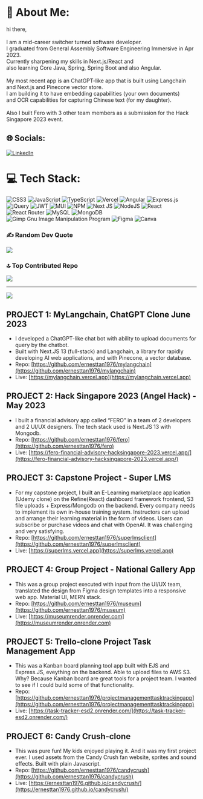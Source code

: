 # 💫 About Me:
hi  there,<br><br>I am a mid-career switcher turned software developer. <br>I graduated from General Assembly Software Engineering Immersive in Apr 2023. <br>Currently sharpening my skills in Next.js/React and <br>also learning Core Java, Spring, Spring Boot and also Angular.<br><br>My most recent app is an ChatGPT-like app that is built using Langchain and Next.js and Pinecone vector store. <br>I am building it to have embedding capabilities (your own documents)<br>and OCR capabilities for capturing Chinese text (for my daughter).<br><br>Also I built Fero with 3 other team members as a submission for the Hack Singapore 2023 event.

## 🌐 Socials:
[![LinkedIn](https://img.shields.io/badge/LinkedIn-%230077B5.svg?logo=linkedin&logoColor=white)](https://linkedin.com/in/ernesttan-dev) 

# 💻 Tech Stack:
![CSS3](https://img.shields.io/badge/css3-%231572B6.svg?style=for-the-badge&logo=css3&logoColor=white) ![JavaScript](https://img.shields.io/badge/javascript-%23323330.svg?style=for-the-badge&logo=javascript&logoColor=%23F7DF1E) ![TypeScript](https://img.shields.io/badge/typescript-%23007ACC.svg?style=for-the-badge&logo=typescript&logoColor=white) ![Vercel](https://img.shields.io/badge/vercel-%23000000.svg?style=for-the-badge&logo=vercel&logoColor=white) ![Angular](https://img.shields.io/badge/angular-%23DD0031.svg?style=for-the-badge&logo=angular&logoColor=white) ![Express.js](https://img.shields.io/badge/express.js-%23404d59.svg?style=for-the-badge&logo=express&logoColor=%2361DAFB) ![jQuery](https://img.shields.io/badge/jquery-%230769AD.svg?style=for-the-badge&logo=jquery&logoColor=white) ![JWT](https://img.shields.io/badge/JWT-black?style=for-the-badge&logo=JSON%20web%20tokens) ![MUI](https://img.shields.io/badge/MUI-%230081CB.svg?style=for-the-badge&logo=material-ui&logoColor=white) ![NPM](https://img.shields.io/badge/NPM-%23000000.svg?style=for-the-badge&logo=npm&logoColor=white) ![Next JS](https://img.shields.io/badge/Next-black?style=for-the-badge&logo=next.js&logoColor=white) ![NodeJS](https://img.shields.io/badge/node.js-6DA55F?style=for-the-badge&logo=node.js&logoColor=white) ![React](https://img.shields.io/badge/react-%2320232a.svg?style=for-the-badge&logo=react&logoColor=%2361DAFB) ![React Router](https://img.shields.io/badge/React_Router-CA4245?style=for-the-badge&logo=react-router&logoColor=white) ![MySQL](https://img.shields.io/badge/mysql-%2300f.svg?style=for-the-badge&logo=mysql&logoColor=white) ![MongoDB](https://img.shields.io/badge/MongoDB-%234ea94b.svg?style=for-the-badge&logo=mongodb&logoColor=white) ![Gimp Gnu Image Manipulation Program](https://img.shields.io/badge/Gimp-657D8B?style=for-the-badge&logo=gimp&logoColor=FFFFFF) 	![Figma](https://img.shields.io/badge/figma-%23F24E1E.svg?style=for-the-badge&logo=figma&logoColor=white) ![Canva](https://img.shields.io/badge/Canva-%2300C4CC.svg?style=for-the-badge&logo=Canva&logoColor=white)

### ✍️ Random Dev Quote
![](https://quotes-github-readme.vercel.app/api?type=vetical&theme=radical)

### 🔝 Top Contributed Repo
![](https://github-contributor-stats.vercel.app/api?username=ernesttan1976&limit=5&theme=dark&combine_all_yearly_contributions=true)

---
[![](https://visitcount.itsvg.in/api?id=ernesttan1976&icon=0&color=0)](https://visitcount.itsvg.in)

## PROJECT 1: MyLangchain, ChatGPT Clone June 2023
- I developed a ChatGPT-like chat bot with ability to upload documents for query by the chatbot.
- Built with Next.JS 13 (full-stack) and Langchain, a library for rapidly developing AI web applications, and with Pinecone, a vector database.
- Repo: [https://github.com/ernesttan1976/mylangchain](https://github.com/ernesttan1976/mylangchain)
- Live: [https://mylangchain.vercel.app](https://mylangchain.vercel.app)

## PROJECT 2: Hack Singapore 2023 (Angel Hack) - May 2023
- I built a financial advisory app called “FERO” in a team of 2 developers and 2 UI/UX designers. The tech stack used is Next.JS 13 with Mongodb.
- Repo: [https://github.com/ernesttan1976/fero](https://github.com/ernesttan1976/fero)
- Live: [https://fero-financial-advisory-hacksingapore-2023.vercel.app/](https://fero-financial-advisory-hacksingapore-2023.vercel.app/)

## PROJECT 3: Capstone Project - Super LMS
- For my capstone project, I built an E-Learning marketplace application (Udemy clone) on the Refine(React) dashboard framework frontend, S3 file uploads + Express/Mongodb on the backend. Every company needs to implement its own in-house training system. Instructors can upload and arrange their learning material in the form of videos. Users can subscribe or purchase videos and chat with OpenAI. It was challenging and very satisfying.
- Repo: [https://github.com/ernesttan1976/superlmsclient](https://github.com/ernesttan1976/superlmsclient)
- Live: [https://superlms.vercel.app](https://superlms.vercel.app)

## PROJECT 4: Group Project - National Gallery App
- This was a group project executed with input from the UI/UX team, translated the design from Figma design templates into a responsive web app. Material UI, MERN stack.
- Repo: [https://github.com/ernesttan1976/museum](https://github.com/ernesttan1976/museum)
- Live: [https://museumrender.onrender.com](https://museumrender.onrender.com)

## PROJECT 5: Trello-clone Project Task Management App
- This was a Kanban board planning tool app built with EJS and Express.JS, eveything on the backend. Able to upload files to AWS S3. Why? Because Kanban board are great tools for a project team. I wanted to see if I could build some of that functionality.
- Repo: [https://github.com/ernesttan1976/projectmanagementtasktrackingapp](https://github.com/ernesttan1976/projectmanagementtasktrackingapp)
- Live: [https://task-tracker-esd2.onrender.com/](https://task-tracker-esd2.onrender.com/)

## PROJECT 6: Candy Crush-clone
- This was pure fun! My kids enjoyed playing it. And it was my first project ever. I used assets from the Candy Crush fan website, sprites and sound effects. Built with plain Javascript.
- Repo: [https://github.com/ernesttan1976/candycrush](https://github.com/ernesttan1976/candycrush)
- Live: [https://ernesttan1976.github.io/candycrush/](https://ernesttan1976.github.io/candycrush/)
